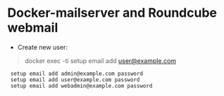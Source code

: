 # Docker-mailserver and Roundcube webmail

- Create new user: 
> docker exec -ti <CONTAINER NAME> setup email add user@example.com
~~~~
 setup email add admin@example.com password
 setup email add user@example.com password
 setup email add webadmin@example.com password
 ~~~~